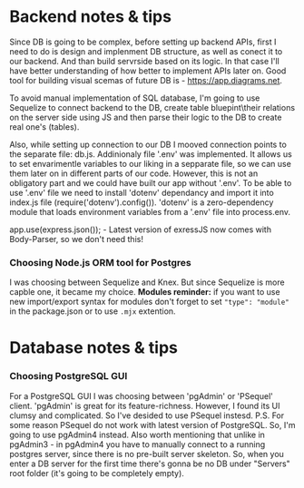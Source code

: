 # Backend notes & tips

Since DB is going to be complex, before setting up backend APIs, first I need to do is design and implenment DB structure, as well as conect it to our backend. And than build servrside based on its logic. In that case I'll have better understanding of how better to implement APIs later on. Good tool for building visual scemas of future DB is - https://app.diagrams.net.

To avoid manual implementation of SQL database, I'm going to use Sequelize to connect backend to the DB, create  table bluepint\their relations on the server side using JS and then parse their logic to the DB to create real one's (tables).

Also, while setting up connection to our DB I mooved connection points to the separate file: db.js. Addinionaly file '.env' was implemented. It allows us to set envarimentle variables to our liking in a sepparate file, so we can use them later on in different parts of our code. However, this is not an obligatory part and we could have built our app without '.env'. To be able to use '.env' file we need to install 'dotenv' dependancy and import it into index.js file (require('dotenv').config()). 'dotenv' is a zero-dependency module that loads environment variables from a '.env' file into process.env.

app.use(express.json()); - Latest version of exressJS now comes with Body-Parser, so we don't need this!

### Choosing Node.js ORM tool for Postgres
I was choosing between Sequelize and Knex. But since Sequelize is more capble one, it became my choice.
**Modules reminder:** if you want to use new import/export syntax for modules don't forget to set `"type": "module"` in the package.json or to use `.mjx` extention.


# Database notes & tips
### Choosing PostgreSQL GUI
For a PostgreSQL GUI I was choosing between 'pgAdmin' or 'PSequel' client. 'pgAdmin' is great for its feature-richness. However, I found its UI clumsy and complicated. So I've desided to use PSequel instesd. 
P.S. For some reason PSequel do not work with latest version of PostgreSQL. So, I'm going to use pgAdmin4 instead.
Also worth mentioning that unlike in pgAdmin3 - in pgAdmin4 you have to manually connect to a running postgres server, since there is no pre-built server skeleton. So, when you enter a DB server for the first time there's gonna be no DB under "Servers" root folder (it's going to be completely empty).